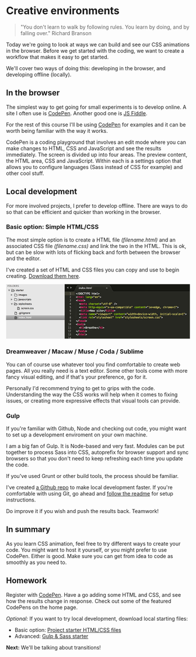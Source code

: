 # Creative environments

> "You don't learn to walk by following rules. You learn by doing, and by falling over."
> Richard Branson

Today we're going to look at ways we can build and see our CSS animations in the browser. Before we get started with the coding, we want to create a workflow that makes it easy to get started.

We'll cover two ways of doing this: developing in the browser, and developing offline (locally).

## In the browser

The simplest way to get going for small experiments is to develop online. A site I often use is [CodePen](https://codepen.io). Another good one is [JS Fiddle](http://jsfiddle.net/).

For the rest of this course I'll be using [CodePen](https://codepen.io) for examples and it can be worth being familiar with the way it works.

CodePen is a coding playground that involves an edit mode where you can make changes to HTML, CSS and JavaScript and see the results immediately. The screen is divided up into four areas. The preview content, the HTML area, CSS and JavaScript. Within each is a settings option that allows you to configure languages (Sass instead of CSS for example) and other cool stuff.

## Local development

For more involved projects, I prefer to develop offline. There are ways to do so that can be efficient and quicker than working in the browser.

### Basic option: Simple HTML/CSS

The most simple option is to create a HTML file _(filename.html)_ and an associated CSS file _(filename.css)_ and link the two in the HTML. This is ok, but can be slow with lots of flicking back and forth between the browser and the editor.

I've created a set of HTML and CSS files you can copy and use to begin creating. [Download them here](https://github.com/cssanimation/starter/archive/master.zip).

![Starting files](images/files.jpg)

### Dreamweaver / Macaw / Muse / Coda / Sublime

You can of course use whatever tool you find comfortable to create web pages. All you really need is a text editor. Some other tools come with more fancy visual editing, and if that's your preference, go for it.

Personally I'd recommend trying to get to grips with the code. Understanding the way the CSS works will help when it comes to fixing issues, or creating more expressive effects that visual tools can provide.

### Gulp

If you're familiar with Github, Node and checking out code, you might want to set up a development enviroment on your own machine.

I am a big fan of Gulp. It is Node-based and very fast. Modules can be put together to process Sass into CSS, autoprefix for browser support and sync browsers so that you don't need to keep refreshing each time you update the code.

If you've used Grunt or other build tools, the process should be familiar.

I've created [a Github repo](https://github.com/cssanimation/gulp-sass-starter) to make local development faster. If you're comfortable with using Git, go ahead and [follow the readme](https://github.com/cssanimation/gulp-sass-starter/blob/master/README.md) for setup instructions.

Do improve it if you wish and push the results back. Teamwork!

## In summary

As you learn CSS animation, feel free to try different ways to create your code. You might want to host it yourself, or you might prefer to use CodePen. Either is good. Make sure you can get from idea to code as smoothly as you need to.

## Homework

Register with [CodePen](http://codepen.io). Have a go adding some HTML and CSS, and see how the results change in response. Check out some of the featured CodePens on the home page.

_Optional:_ If you want to try local development, download local starting files:

- Basic option: [Project starter HTML/CSS files](https://github.com/cssanimation/starter/archive/master.zip)
- Advanced: [Gulp & Sass starter](https://github.com/cssanimation/gulp-sass-starter)

**Next:** We'll be talking about transitions!

